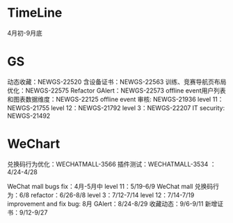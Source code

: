 # TimeLine
4月初-9月底
# GS
动态收藏：NEWGS-22520
含设备证书：NEWGS-22563
训练、竞赛导航页布局优化：NEWGS-22575
Refactor
GAlert：NEWGS-22573
offline event用户列表和图表数据维度：NEWGS-22125
offline event 审核: NEWGS-21936
level 11：NEWGS-21755
level 12：NEWGS-21792
level 3：NEWGS-22207
IT security: NEWGS-21492
# WeChart
兑换码行为优化：WECHATMALL-3566
插件测试：WECHATMALL-3534 ： 4/24-4/28

WeChat mall bugs fix：4月-5月中
level 11：5/19-6/9
WeChat mall 兑换码行为：6/8
refactor：6/26-8/8
level 3：7/12-7/14
level 12：7/14-7/19
improvement and fix bug: 8月
GAlert：8/24-8/29
收藏动态：9/6-9/11
新增证书：9/12-9/27
